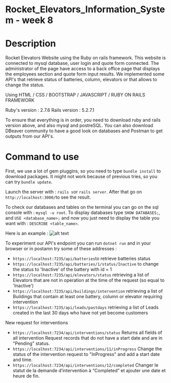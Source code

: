 # Rocket_Elevators_Information_System - week 8

# Description
Rocket Elevators Website using the Ruby on rails framework. This website is connected to mysql database, user login and quote form connected.
The administrator of the page have access to a back office page that displays the employees section and quote form input results. We implemented some API's that retrieve status of batteries, column, elevators or that allows to change the status.

Using HTML / CSS / BOOTSTRAP / JAVASCRIPT / RUBY ON RAILS FRAMEWORK

Ruby's version : 2.7.6
Rails version : 5.2.7.1

To ensure that everything is in order, you need to download ruby and rails version above, and also mysql and postreSQL. You can also download DBeaver community to have a good look on databases and Postman to get outputs from our API's.

# Command to use

First, we use a lot of gem pluggins, so you need to type `bundle install` to download packages. It might not work because of previous tries, so you can try `bundle update`.

Launch the server with : `rails s`or `rails server`.
After that go on `http://localhost:3000/`to see the result.

To check our databases and tables on the terminal you can go on the sql console with : `mysql -u root`.
To display databases type `SHOW DATABASES;`, and `USE <database_name>;` and now you just need to display the table you want with : `DESCRIBE <table_name>`.

Here is an example :
![alt text](https://github.com/Crap-cloud/Rocket_Elevators_RestAPI/blob/main/image.pngraw=true)

To experiment our API's endpoint you can run `dotnet run` and in your browser or in postamn try some of these addresses :
* `https://localhost:7235/api/batteries`to retrieve batteries status
* `https://localhost:7235/api/batteries/1/status/Inactive` to change the status to 'Inactive' of the battery with id = 1
* `https://localhost:7235/api/elevators/status` retrieving a list of Elevators that are not in operation at the time of the request (so equal to 'Inactive')
* `https://localhost:7235/api/buildings/intervention` retrieving a list of Buildings that contain at least one battery, column or elevator requiring intervention
* `https://localhost:7235/api/leads/pastdays` retrieving a list of Leads created in the last 30 days who have not yet become customers


New request for interventions

* `https://localhost:7234/api/interventions/status` Returns all fields of all intervention Request records that do not have a start date and are in "Pending" status.
* `https://localhost:7234/api/interventions/11/inProgress` Change the status of the intervention request to "InProgress" and add a start date and time.
* `https://localhost:7234/api/interventions/12/completed` Changer le statut de la demande d’intervention à “Completed” et ajouter une date et heure de fin.







